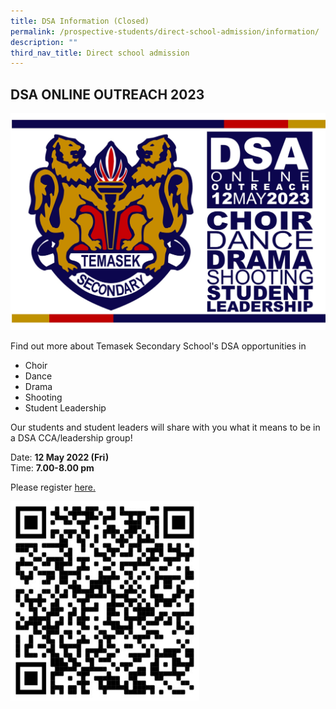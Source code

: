 ```yaml
---
title: DSA Information (Closed)
permalink: /prospective-students/direct-school-admission/information/
description: ""
third_nav_title: Direct school admission
---
```

## DSA ONLINE OUTREACH 2023

![](/images/dsa%20outreach%20banner.jpeg)

Find out more about Temasek Secondary School's DSA opportunities in  

*   Choir
*   Dance
*   Drama
*   Shooting
*   Student Leadership
  
Our students and student leaders will share with you what it means to be in a DSA CCA/leadership group!  
  
Date:&nbsp;**12 May 2022 (Fri)**  
Time:&nbsp;**7.00-8.00 pm**  

Please register [here.](https://tinyurl.com/2023TMS-DSA-OpenHouse-Regn)  
  
<img style="width:60%" src="/images/qr.jpg">
